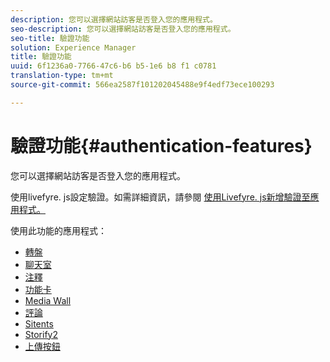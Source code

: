 ```yaml
---
description: 您可以選擇網站訪客是否登入您的應用程式。
seo-description: 您可以選擇網站訪客是否登入您的應用程式。
seo-title: 驗證功能
solution: Experience Manager
title: 驗證功能
uuid: 6f1236a0-7766-47c6-b6 b5-1e6 b8 f1 c0781
translation-type: tm+mt
source-git-commit: 566ea2587f101202045488e9f4edf73ece100293

---
```



# 驗證功能{#authentication-features}

您可以選擇網站訪客是否登入您的應用程式。

使用livefyre. js設定驗證。如需詳細資訊，請參閱 [使用Livefyre. js新增驗證至應用程式。](/help/implementation/c-getting-started/c-implementation-process/c-using-livefyre.js-to-create-customize-and-use-apps-on-your-site.md)

使用此功能的應用程式：

* [轉盤](../c-about-apps/c-carousel-app/c-carousel-app.md#c_carousel_app)
* [聊天室](../c-about-apps/c-chat-app/c-chat-app.md#c_chat_app)
* [注釋](/help/using/c-about-apps/c-comments/c-comments.md)
* [功能卡](../c-about-apps/c-feature-card-app/c-feature-card-app.md#c_feature_card_app)
* [Media Wall](../c-about-apps/c-media-wall-app/c-media-wall-app.md#c_media_wall_app)
* [評論](../c-about-apps/c-reviews-app/c-reviews-app.md#c_reviews_app)
* [Sitents](../c-about-apps/c-sidenotes-app/c-sidenotes-app.md#c_sidenotes_app)
* [Storify2](../c-about-apps/c-storify2/c-storify2.md#c_storify2)
* [上傳按鈕](../c-about-apps/c-upload-button-app/c-upload-button-app.md#c_upload_button_app)

